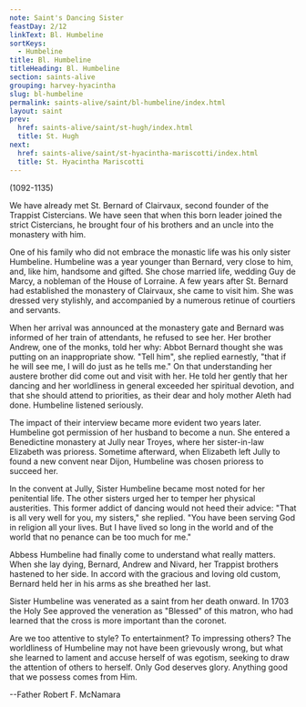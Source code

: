 ```yaml
---
note: Saint's Dancing Sister
feastDay: 2/12
linkText: Bl. Humbeline
sortKeys:
  - Humbeline
title: Bl. Humbeline
titleHeading: Bl. Humbeline
section: saints-alive
grouping: harvey-hyacintha
slug: bl-humbeline
permalink: saints-alive/saint/bl-humbeline/index.html
layout: saint
prev:
  href: saints-alive/saint/st-hugh/index.html
  title: St. Hugh
next:
  href: saints-alive/saint/st-hyacintha-mariscotti/index.html
  title: St. Hyacintha Mariscotti
---
```

(1092-1135)

We have already met St. Bernard of Clairvaux, second founder of the Trappist Cistercians. We have seen that when this born leader joined the strict Cistercians, he brought four of his brothers and an uncle into the monastery with him.

One of his family who did not embrace the monastic life was his only sister Humbeline. Humbeline was a year younger than Bernard, very close to him, and, like him, handsome and gifted. She chose married life, wedding Guy de Marcy, a nobleman of the House of Lorraine. A few years after St. Bernard had established the monastery of Clairvaux, she came to visit him. She was dressed very stylishly, and accompanied by a numerous retinue of courtiers and servants.

When her arrival was announced at the monastery gate and Bernard was informed of her train of attendants, he refused to see her. Her brother Andrew, one of the monks, told her why: Abbot Bernard thought she was putting on an inappropriate show. "Tell him", she replied earnestly, "that if he will see me, I will do just as he tells me." On that understanding her austere brother did come out and visit with her. He told her gently that her dancing and her worldliness in general exceeded her spiritual devotion, and that she should attend to priorities, as their dear and holy mother Aleth had done. Humbeline listened seriously.

The impact of their interview became more evident two years later. Humbeline got permission of her husband to become a nun. She entered a Benedictine monastery at Jully near Troyes, where her sister-in-law Elizabeth was prioress. Sometime afterward, when Elizabeth left Jully to found a new convent near Dijon, Humbeline was chosen prioress to succeed her.

In the convent at Jully, Sister Humbeline became most noted for her penitential life. The other sisters urged her to temper her physical austerities. This former addict of dancing would not heed their advice: "That is all very well for you, my sisters," she replied. "You have been serving God in religion all your lives. But I have lived so long in the world and of the world that no penance can be too much for me."

Abbess Humbeline had finally come to understand what really matters. When she lay dying, Bernard, Andrew and Nivard, her Trappist brothers hastened to her side. In accord with the gracious and loving old custom, Bernard held her in his arms as she breathed her last.

Sister Humbeline was venerated as a saint from her death onward. In 1703 the Holy See approved the veneration as "Blessed" of this matron, who had learned that the cross is more important than the coronet.

Are we too attentive to style? To entertainment? To impressing others? The worldliness of Humbeline may not have been grievously wrong, but what she learned to lament and accuse herself of was egotism, seeking to draw the attention of others to herself. Only God deserves glory. Anything good that we possess comes from Him.

\--Father Robert F. McNamara